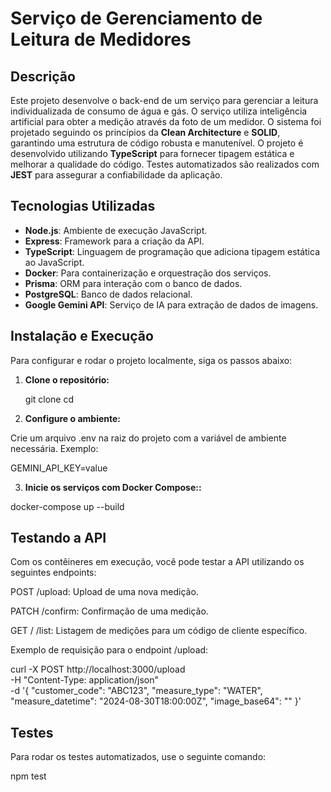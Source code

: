 # Serviço de Gerenciamento de Leitura de Medidores

## Descrição

 Este projeto desenvolve o back-end de um serviço para gerenciar a leitura individualizada de consumo de água e gás.
 O serviço utiliza inteligência artificial para obter a medição através da foto de um medidor.
 O sistema foi projetado seguindo os princípios da **Clean Architecture** e **SOLID**, garantindo uma estrutura de código robusta e manutenível.
 O projeto é desenvolvido utilizando **TypeScript** para fornecer tipagem estática e melhorar a qualidade do código. 
 Testes automatizados são realizados com **JEST** para assegurar a confiabilidade da aplicação.

## Tecnologias Utilizadas

- **Node.js**: Ambiente de execução JavaScript.
- **Express**: Framework para a criação da API.
- **TypeScript**: Linguagem de programação que adiciona tipagem estática ao JavaScript.
- **Docker**: Para containerização e orquestração dos serviços.
- **Prisma**: ORM para interação com o banco de dados.
- **PostgreSQL**: Banco de dados relacional.
- **Google Gemini API**: Serviço de IA para extração de dados de imagens.

## Instalação e Execução

Para configurar e rodar o projeto localmente, siga os passos abaixo:

1. **Clone o repositório:**

   git clone <url-do-repositorio>
   cd <nome-do-repositorio>

2. **Configure o ambiente:**

Crie um arquivo .env na raiz do projeto com a variável de ambiente necessária. Exemplo:

GEMINI_API_KEY=value

3. **Inicie os serviços com Docker Compose::**

docker-compose up --build

## Testando a API

Com os contêineres em execução, você pode testar a API utilizando os seguintes endpoints:

POST /upload: Upload de uma nova medição.

PATCH /confirm: Confirmação de uma medição.

GET /
/list: Listagem de medições para um código de cliente específico.

Exemplo de requisição para o endpoint /upload:

curl -X POST http://localhost:3000/upload \
-H "Content-Type: application/json" \
-d '{
  "customer_code": "ABC123",
  "measure_type": "WATER",
  "measure_datetime": "2024-08-30T18:00:00Z",
  "image_base64": "<base64-image-data>"
}'

## Testes

Para rodar os testes automatizados, use o seguinte comando:

npm test
